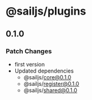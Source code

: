 # @sailjs/plugins

## 0.1.0

### Patch Changes

- first version
- Updated dependencies
  - @sailjs/core@0.1.0
  - @sailjs/register@0.1.0
  - @sailjs/shared@0.1.0
